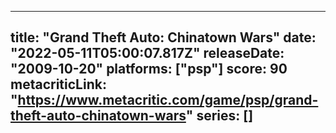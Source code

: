 
---
title: "Grand Theft Auto: Chinatown Wars"
date: "2022-05-11T05:00:07.817Z"
releaseDate: "2009-10-20"
platforms: ["psp"]
score: 90
metacriticLink: "https://www.metacritic.com/game/psp/grand-theft-auto-chinatown-wars"
series: []
---
